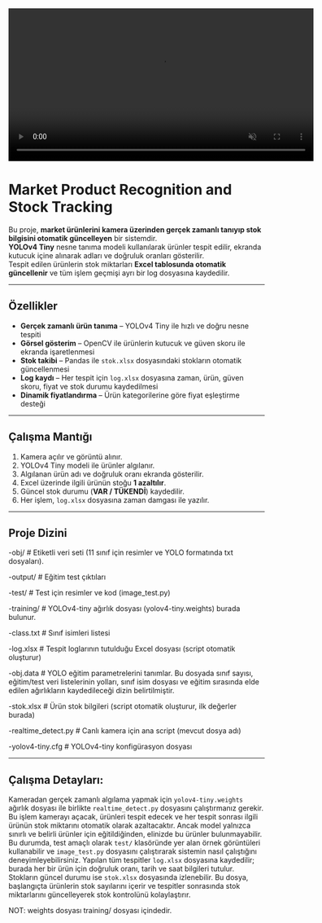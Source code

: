 


<video width="600" autoplay loop muted>
  <source src="https://github.com/user-attachments/assets/d3e8396e-8063-4629-a484-5bc45df45e5f" type="video/mp4">
  Tarayıcınız video etiketini desteklemiyor.
</video>


# Market Product Recognition and Stock Tracking  

Bu proje, **market ürünlerini kamera üzerinden gerçek zamanlı tanıyıp stok bilgisini otomatik güncelleyen** bir sistemdir.  
**YOLOv4 Tiny** nesne tanıma modeli kullanılarak ürünler tespit edilir, ekranda kutucuk içine alınarak adları ve doğruluk oranları gösterilir.  
Tespit edilen ürünlerin stok miktarları **Excel tablosunda otomatik güncellenir** ve tüm işlem geçmişi ayrı bir log dosyasına kaydedilir.  

---

## Özellikler  

- **Gerçek zamanlı ürün tanıma** – YOLOv4 Tiny ile hızlı ve doğru nesne tespiti  
- **Görsel gösterim** – OpenCV ile ürünlerin kutucuk ve güven skoru ile ekranda işaretlenmesi  
- **Stok takibi** – Pandas ile `stok.xlsx` dosyasındaki stokların otomatik güncellenmesi  
-  **Log kaydı** – Her tespit için `log.xlsx` dosyasına zaman, ürün, güven skoru, fiyat ve stok durumu kaydedilmesi  
- **Dinamik fiyatlandırma** – Ürün kategorilerine göre fiyat eşleştirme desteği  

---

## Çalışma Mantığı  

1. Kamera açılır ve görüntü alınır.  
2. YOLOv4 Tiny modeli ile ürünler algılanır.  
3. Algılanan ürün adı ve doğruluk oranı ekranda gösterilir.  
4. Excel üzerinde ilgili ürünün stoğu **1 azaltılır**.  
5. Güncel stok durumu (**VAR / TÜKENDİ**) kaydedilir.  
6. Her işlem, `log.xlsx` dosyasına zaman damgası ile yazılır.  

---

## Proje Dizini  

 -obj/                 # Etiketli veri seti (11 sınıf için resimler ve YOLO formatında txt dosyaları). 
 
 -output/              # Eğitim test çıktıları
 
 -test/                # Test için resimler ve kod (image_test.py)
 
 -training/            # YOLOv4-tiny ağırlık dosyası (yolov4-tiny.weights) burada bulunur.
 
 -class.txt            # Sınıf isimleri listesi
 
 -log.xlsx             # Tespit loglarının tutulduğu Excel dosyası (script otomatik oluşturur)
 
 -obj.data             # YOLO eğitim parametrelerini tanımlar. Bu dosyada sınıf sayısı, eğitim/test veri listelerinin yolları, sınıf isim dosyası ve eğitim sırasında elde edilen ağırlıkların kaydedileceği dizin belirtilmiştir.
 
 -stok.xlsx            # Ürün stok bilgileri (script otomatik oluşturur, ilk değerler burada)
 
 -realtime_detect.py   # Canlı kamera için ana script (mevcut dosya adı)
 
 -yolov4-tiny.cfg      # YOLOv4-tiny konfigürasyon dosyası

---

## Çalışma Detayları:

Kameradan gerçek zamanlı algılama yapmak için `yolov4-tiny.weights` ağırlık dosyası ile birlikte `realtime_detect.py` dosyasını çalıştırmanız gerekir. Bu işlem kamerayı açacak, ürünleri tespit edecek ve her tespit sonrası ilgili ürünün stok miktarını otomatik olarak azaltacaktır. Ancak model yalnızca sınırlı ve belirli ürünler için eğitildiğinden, elinizde bu ürünler bulunmayabilir. Bu durumda, test amaçlı olarak `test/` klasöründe yer alan örnek görüntüleri kullanabilir ve `image_test.py` dosyasını çalıştırarak sistemin nasıl çalıştığını deneyimleyebilirsiniz. Yapılan tüm tespitler `log.xlsx` dosyasına kaydedilir; burada her bir ürün için doğruluk oranı, tarih ve saat bilgileri tutulur. Stokların güncel durumu ise `stok.xlsx` dosyasında izlenebilir. Bu dosya, başlangıçta ürünlerin stok sayılarını içerir ve tespitler sonrasında stok miktarlarını güncelleyerek stok kontrolünü kolaylaştırır.

NOT: weights dosyası training/ dosyası içindedir.
